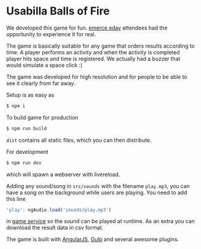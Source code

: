 # Usabilla Balls of Fire

We developed this game for fun. [emerce eday](http://www.emerceeday.nl/) attendees had the opportunity to experience it for real.

The game is basically suitable for any game that orders results according to time. A player performs an activity and when the activity is completed player hits space and time is registered. We actually had a buzzer that would simulate a space click :)

The game was developed for high resolution and for people to be able to see it clearly from far away.

Setup is as easy as

```sh
$ npm i
```

To build game for production

```sh
$ npm run build
```

`dist` contains all static files, which you can then distribute.

For development

```sh
$ npm run dev
```

which will spawn a webserver with livereload.

Adding any sound/song in `src/sounds` with the filename `play.mp3`, you can have a song on the background while users are playing. You need to add this line

```javascript
'play': ngAudio.load('sounds/play.mp3')
```

in [game service](src/js/services/game.service.js) so the sound can be played at runtime. As an extra you can download the result data in csv format.

The game is built with [AngularJS](https://angularjs.org/), [Gulp](http://gulpjs.com/) and several awesome plugins.
